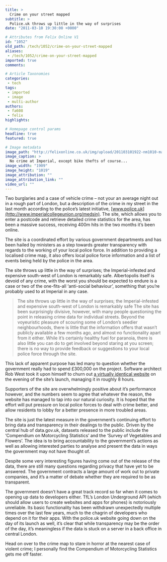 ```yaml
---
title: >
  Crime on your street mapped
subtitle: >
  Police.uk throws up little in the way of surprises
date: "2011-03-10 19:30:00 +0000"

# Attributes from Felix Online V1
id: "1052"
old_path: /tech/1052/crime-on-your-street-mapped
aliases:
 - /tech/1052/crime-on-your-street-mapped
imported: true
comments:

# Article Taxonomies
categories:
 - tech
tags:
 - imported
 - image
 - multi-author
authors:
 - fa608
 - felix
highlights:

# Homepage control params
headline: true
featured: true

# Image metadata
image_path: "http://felixonline.co.uk/img/upload/201103101922-nm1010-mapmapma.jpg"
image_caption: >
  No crime at Imperial, except bike thefts of course...
image_width: "1909"
image_height: "1019"
image_attribution: ""
image_attribution_link: ""
video_url: ""
---
```


Two burglaries and a case of vehicle crime – not your an average night out in a rough part of London, but a description of the crime in my street in the last month according to the police’s latest initiative, [www.police.uk](http://www.imperialcollegeunion.org/medsin). The site, which allows you to enter a postcode and retrieve detailed crime statistics for the area, has been a massive success, receiving 400m hits in the two months it’s been online.

The site is a coordinated effort by various government departments and has been hailed by ministers as a step towards greater transparency with regards to the working of your local police force. In addition to providing a localised crime map, it also offers local police force information and a list of events being held by the police in the area.

The site throws up little in the way of surprises; the Imperial-infested and expensive south-west of London is remarkably safe. Albertopolis itself is devoid of any crime, with the worst you should be expected to endure is a case or two of the one-fits-all ‘anti-social behaviour’, something that you’re probably used to at Imperial in any case.
> The site throws up little in the way of surprises; the Imperial-infested and expensive south-west of London is remarkably safe
The site has been surprisingly divisive, however, with many people questioning the point in releasing crime data for individual streets. Beyond the voyeuristic pleasure of scouring some of London’s seedier neighbourhoods, there is little that the information offers that wasn’t publicly available a few months ago, and almost no functionality apart from it either. While it’s certainly healthy fuel for paranoia, there is also little you can do to get involved beyond staring at you screen; there is no way to provide feedback or suggestions to your local police force through the site.

This lack of apparent purpose has led many to question whether the government really had to spend £300,000 on the project. Software architect Rob West took it upon himself to churn out [a virtually identical website](http://crimesearch.co.uk/) on the evening of the site’s launch, managing it in roughly 8 hours.

Supporters of the site are overwhelmingly positive about it’s performance however, and the numbers seem to agree that whatever the reason, the website has managed to tap into our natural curiosity. It is hoped that the effort will put pressure on local police forces to deal with crime better, and allow residents to lobby for a better presence in more troubled areas.

The site is just the latest measure in the government’s continuing effort to bring data and transparency in their dealings to the public. Driven by the central hub of data.gov.uk, datasets released to the public include the ‘Compendium on Motorcycling Statistics’ and the ‘Survey of Vegetables and Flowers’. The idea is to bring accountability to the government’s actions as well as allowing interested parties to analyse and present the data in ways the government may not have thought of.

Despite some very interesting figures having come out of the release of the data, there are still many questions regarding privacy that have yet to be answered. The government contracts a large amount of work out to private companies, and it’s a matter of debate whether they are required to be as transparent.

The government doesn’t have a great track record so far when it comes to opening up data to developers either. TfL’s London Underground API (which should allow users to create websites and apps for phones) is notoriously unreliable. Its basic functionality has been withdrawn unexpectedly multiple times over the last few years, much to the chagrin of developers who depend on it for their apps. With the police.uk website going down on the day of its launch as well, it’s clear that while transparency may be the order of the day, it’s meaningless if the data is stuck on a server in a back office in central London.

Head on over to the crime map to stare in horror at the nearest case of violent crime; I personally find the Compendium of Motorcycling Statistics gets me off faster.
